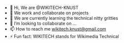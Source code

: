 - 👋 Hi, We are @WIKITECH-KNUST
- 👀 We work and collaborate on projects
- 🌱 We are currently learning the technical nitty gritties
- 💞️ I’m looking to collaborate on ...
- 📫 How to reach me
  wikitech.knust@gmail.com
- ⚡ Fun fact: WIKITECH stands for Wikimedia Technical

<!---
WIKITECH-KNUST/WIKITECH-KNUST is a ✨ special ✨ repository because its `README.md` (this file) appears on your GitHub profile.
You can click the Preview link to take a look at your changes.
--->
